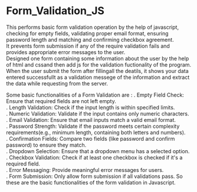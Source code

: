 # Form_Validation_JS

This performs basic form validation operation by the help of javascript, checking for empty fields, validating proper email format, ensuring password length and matching and confirming checkbox agreement. <br>
It prevents form submission if any of the require validation fails and provides appropriate error messages to the user. <br>
Designed one form containing some information about the user by the help of html and cssand then add js for the validation fuctionality of the program. When the user submit the form after fillingall the deatils, it shows your data entered successfullt as a validation messege of the information and extract the data while requesting from the server. <br>

Some basic functionalities of a Form Validation are :
. Empty Field Check: Ensure that required fields are not left empty.<br>
. Length Validation: Check if the input length is within specified limits.<br>
. Numeric Validation: Validate if the input contains only numeric characters.<br>
. Email Validation: Ensure that email inputs match a valid email format.<br>
. Password Strength: Validate if the password meets certain complexity requirements(e.g., minimum length, containing both letters and numbers).<br>
. Confirmation Fields: Compare two fields (like password and confirm password) to ensure they match.<br>
. Dropdown Selection: Ensure that a dropdown menu has a selected option. <br>
. Checkbox Validation: Check if at least one checkbox is checked if it's a required field.<br>
. Error Messaging: Provide meaningful error messages for users.<br>
. Form Submission: Only allow form submission if all validations pass.
So these are the basic functionalities of the form validation in Javascript.
